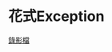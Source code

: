 # 花式Exception

[錄影檔](https://drive.google.com/file/d/1n2obNYRKJlLffed2xMUp1NTXvwJ3wg9g/view?usp=drive_link)